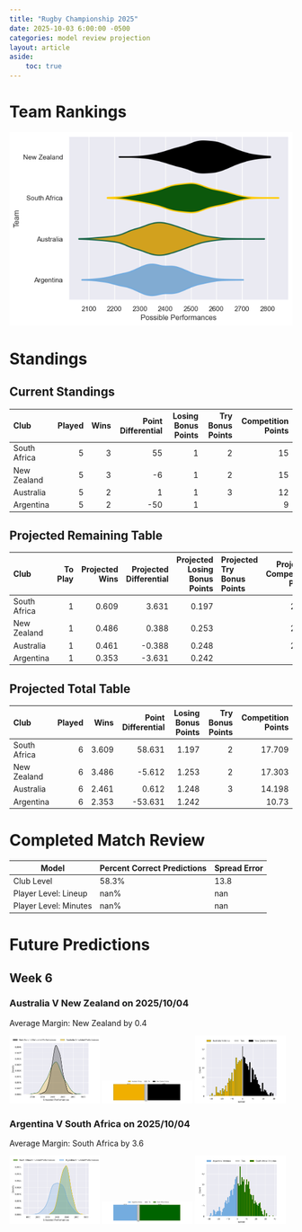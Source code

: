 ```yaml
---  
title: "Rugby Championship 2025"  
date: 2025-10-03 6:00:00 -0500  
categories: model review projection  
layout: article  
aside:  
    toc: true  
---
```

# Team Rankings


![Club Rankings](plots/rankings_Rugby_Championship_2025.png)
# Standings

## Current Standings


| Club         |   Played |   Wins |   Point Differential |   Losing Bonus Points |   Try Bonus Points |   Competition Points |
|:-------------|---------:|-------:|---------------------:|----------------------:|-------------------:|---------------------:|
| South Africa |        5 |      3 |                   55 |                     1 |                  2 |                   15 |
| New Zealand  |        5 |      3 |                   -6 |                     1 |                  2 |                   15 |
| Australia    |        5 |      2 |                    1 |                     1 |                  3 |                   12 |
| Argentina    |        5 |      2 |                  -50 |                     1 |                    |                    9 |



## Projected Remaining Table


| Club         |   To Play |   Projected Wins |   Projected Differential |   Projected Losing Bonus Points | Projected Try Bonus Points   |   Projected Competition Points |
|:-------------|----------:|-----------------:|-------------------------:|--------------------------------:|:-----------------------------|-------------------------------:|
| South Africa |         1 |            0.609 |                    3.631 |                           0.197 |                              |                          2.709 |
| New Zealand  |         1 |            0.486 |                    0.388 |                           0.253 |                              |                          2.303 |
| Australia    |         1 |            0.461 |                   -0.388 |                           0.248 |                              |                          2.198 |
| Argentina    |         1 |            0.353 |                   -3.631 |                           0.242 |                              |                          1.73  |



## Projected Total Table


| Club         |   Played |   Wins |   Point Differential |   Losing Bonus Points |   Try Bonus Points |   Competition Points |
|:-------------|---------:|-------:|---------------------:|----------------------:|-------------------:|---------------------:|
| South Africa |        6 |  3.609 |               58.631 |                 1.197 |                  2 |               17.709 |
| New Zealand  |        6 |  3.486 |               -5.612 |                 1.253 |                  2 |               17.303 |
| Australia    |        6 |  2.461 |                0.612 |                 1.248 |                  3 |               14.198 |
| Argentina    |        6 |  2.353 |              -53.631 |                 1.242 |                    |               10.73  |



# Completed Match Review


| Model | Percent Correct Predictions | Spread Error |
| ------ | ------ | ------ |
| Club Level | 58.3% | 13.8 |
| Player Level: Lineup | nan% | nan |
| Player Level: Minutes | nan% | nan |


# Future Predictions

## Week 6

### Australia V New Zealand on 2025/10/04


Average Margin: New Zealand by 0.4

<p float="left">
<img src="plots\2025-10-04-Australia_V_NewZealand_performances.png" width="32%" />
<img src="plots\2025-10-04-Australia_V_NewZealand_resultbar.png" width="32%" />
<img src="plots\2025-10-04-Australia_V_NewZealand_spreads.png" width="32%" />
</p>

### Argentina V South Africa on 2025/10/04


Average Margin: South Africa by 3.6

<p float="left">
<img src="plots\2025-10-04-Argentina_V_SouthAfrica_performances.png" width="32%" />
<img src="plots\2025-10-04-Argentina_V_SouthAfrica_resultbar.png" width="32%" />
<img src="plots\2025-10-04-Argentina_V_SouthAfrica_spreads.png" width="32%" />
</p>
